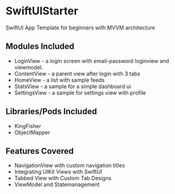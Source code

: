 # SwiftUIStarter
SwiftUI App Template for beginners with MVVM architecture

## Modules Included
* LoginView - a login screen with email-password loginview and viewmodel.
* ContentView - a parent view after login with 3 tabs
* HomeView - a list with sample feeds
* StatsView - a sample for a simple dashboard ui
* SettingsView - a sample for settings view with profile

## Libraries/Pods Included
* KingFisher
* ObjectMapper

## Features Covered
* NavigationView with custom navigation titles
* Integrating UIKit Views with SwiftUI
* Tabbed View with Custom Tab Designs
* ViewModel and Statemanagement

